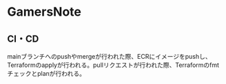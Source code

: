 # GamersNote

## CI・CD
mainブランチへのpushやmergeが行われた際、ECRにイメージをpushし、Terraformのapplyが行われる。pullリクエストが行われた際、Terraformのfmtチェックとplanが行われる。
